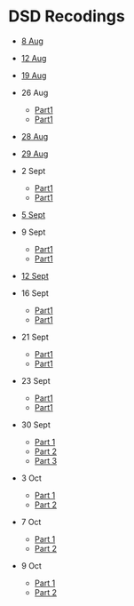 # DSD Recodings 

- [8 Aug](https://web.microsoftstream.com/video/ad751290-c841-42c1-acbf-a3b807412125)

- [12 Aug](https://web.microsoftstream.com/video/aea2f4e8-52f3-4bf4-b5bc-2fd7bf32e008)

- [19 Aug](https://web.microsoftstream.com/video/ea72dd25-1ade-4473-a068-d722cc2fdc96)

- 26 Aug
    - [Part1](https://web.microsoftstream.com/video/091592a7-1820-48cc-a870-b98df6bbc2c8)
    - [Part1](https://web.microsoftstream.com/video/2af394af-dd9c-4b42-b0d2-854820cf395e)

- [28 Aug](https://web.microsoftstream.com/video/187de066-d137-40f3-8402-54cb04df8ce1)

- [29 Aug](https://web.microsoftstream.com/video/034cb2ff-e83d-4e46-b327-ca68d81fe9fe)

- 2 Sept
    - [Part1](https://web.microsoftstream.com/video/472c2188-df1d-4a4d-a061-f5c1f8f46596)
    - [Part1](https://web.microsoftstream.com/video/b0966b67-d95e-41a7-ac67-7b8cb8d187e6)

- [5 Sept](https://web.microsoftstream.com/video/cb37ffb6-1457-4e08-bee2-0aabcc007e80)

- 9 Sept
    - [Part1](https://web.microsoftstream.com/video/a405f900-151d-48cd-aa37-dbc2b2681367)
    - [Part1](https://web.microsoftstream.com/video/e95237d6-2edc-4e89-8ef9-fa451884956d)

- [12 Sept](https://web.microsoftstream.com/video/416af900-1f13-4703-9f23-8462f0a0c486)

- 16 Sept
    - [Part1](https://web.microsoftstream.com/video/8d882d09-a8f8-4931-ac4a-1673016a1148)
    - [Part1](https://web.microsoftstream.com/video/717db9a1-f148-42de-928c-7c89b768cc87)

- 21 Sept
    - [Part1](https://web.microsoftstream.com/video/097670fa-b4b8-4761-9626-e5f3076ac5d6)
    - [Part1](https://web.microsoftstream.com/video/b700b2ef-cc9d-4696-b5e1-07da3b98816d)

- 23 Sept
    - [Part1](https://web.microsoftstream.com/video/b70df3b0-e7a4-494d-b6d6-c1534c806e44)
    - [Part1](https://web.microsoftstream.com/video/43eba3bb-309b-4d9e-b828-65c330574003)

- 30 Sept
  - [Part 1](https://web.microsoftstream.com/video/d1d2c4ff-3111-42fd-9a38-5228fd31e3b8)
  - [Part 2](https://web.microsoftstream.com/video/435cf27b-f3eb-4518-a207-d0a4276ac33f)
  - [Part 3](https://web.microsoftstream.com/video/30e7f887-ca8c-46bf-9310-20097c44cccd)

- 3 Oct
  - [Part 1](https://web.microsoftstream.com/video/aeea1847-df04-4bb4-8252-f43e2f6d85b4)
  - [Part 2](https://web.microsoftstream.com/video/a47a54d7-f33a-46fa-a0c3-6f9a58dab7fc)

- 7 Oct
  - [Part 1](https://web.microsoftstream.com/video/105290b6-3ae3-4539-897a-29e260d55dc3)
  - [Part 2](https://web.microsoftstream.com/video/6ec6aa4b-9410-4262-a248-dc6ceb640ab9)

- 9 Oct
  - [Part 1](https://web.microsoftstream.com/video/884af780-d26e-4bb9-a116-e4a74615331b)
  - [Part 2](https://web.microsoftstream.com/video/aa255da8-b881-484c-8ffa-5a56506a1e69)
